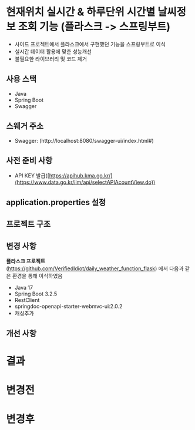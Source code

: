 # 현재위치 실시간 & 하루단위 시간별 날씨정보 조회 기능 (플라스크 -> 스프링부트)
- 사이드 프로젝트에서 플라스크에서 구현했던 기능을 스프링부트로 이식
- 실시간 데이터 활용에 맞춘 성능개선
- 불필요한 라이브러리 및 코드 제거
 
## 사용 스택
- Java
- Spring Boot
- Swagger

## 스웨거 주소
- Swagger: (http://localhost:8080/swagger-ui/index.html#)

## 사전 준비 사항 
- API KEY 발급([https://apihub.kma.go.kr/](https://www.data.go.kr/iim/api/selectAPIAcountView.do)) 

## application.properties 설정


## 프로젝트 구조

 
## 변경 사항
**플라스크 프로젝트**(https://github.com/VerifiedIdiot/daily_weather_function_flask) 에서 다음과 같은 환경을 통해 이식하였음
- Java 17
- Spring Boot 3.2.5
- RestClient 
- springdoc-openapi-starter-webmvc-ui:2.0.2
- 캐싱추가

## 개선 사항


# 결과 

# 변경전 


# 변경후 






